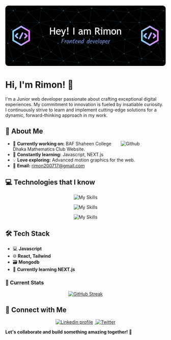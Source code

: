 ![Header](<https://raw.githubusercontent.com/HjRimon/HjRimon/main/assets/github-header-image%20(1).png>)

# Hi, I'm Rimon! 👋

I'm a Junior web developer passionate about crafting exceptional digital experiences. My commitment to innovation is fueled by insatiable curiosity. I continuously strive to learn and implement cutting-edge solutions for a dynamic, forward-thinking approach in my work.

## 🚀 About Me

<img width="28%" align="right" alt="Github" src="https://user-images.githubusercontent.com/48678280/88862734-4903af80-d201-11ea-968b-9c939d88a37c.gif" />

- 🔭 **Currently working on:** BAF Shaheen College Dhaka Mathematics Club Website.
- 🌱 **Constantly learning:** Javascript, NEXT.js
- 💡 **Love exploring:** Advanced motion graphics for the web.
- 📩 **Email:** rimon200717@gmail.com

## 💻 Technologies that I know

<p align="center">
  <img src="https://skillicons.dev/icons?i=html,css,js" alt="My Skills" />
</p>
<p align="center">
  <img src="https://skillicons.dev/icons?i=react,tailwind,mongodb,nodejs,expressjs" alt="My Skills" />
</p>

<p align="center">
  <img src="https://skillicons.dev/icons?i=vite,firebase,figma" alt="My Skills" />
</p>

## 🛠️ Tech Stack

- 💻 **Javascript**
- 🌐 **React, Tailwind**
- 🗃️ **Mongodb**
- 🚀 **Currently learning NEXT.js**

### 📝 Current Stats

<p align="center">

<p align="center">
  <a href="https://github.com/HjRimon">
    <img src="https://github-readme-streak-stats.herokuapp.com?user=HjRimon&theme=blueberry-duo&hide_border=true&border_radius=5" alt="GitHub Streak" />
  </a>
</p>

## 🔗 Connect with Me

<p align="center">
  <a href="https://www.linkedin.com/in/hasanath-jilhan-a86b3425a/">
    <img alt="Linkedin profile" title="Linkedin" src="https://raw.githubusercontent.com/Thomas-George-T/Thomas-George-T/master/assets/linkedin.svg" width="100" height="30" style="margin-right: 5px;" />
  </a>
  <a href="https://twitter.com/Hj_Rimon">
    <img alt="Twitter" src="https://raw.githubusercontent.com/Thomas-George-T/Thomas-George-T/master/assets/twitter.svg" title="Twitter" width="100" height="30" />
  </a>
</p>

**Let's collaborate and build something amazing together!** 🚀
